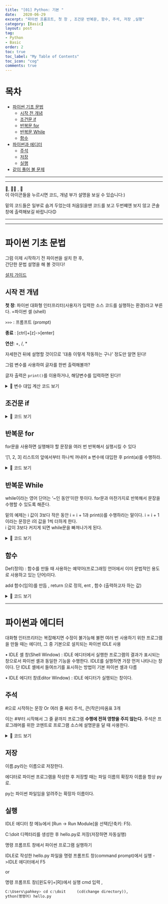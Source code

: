 ```yaml
---
title: "[01] Python: 기본 "
date:   2020-06-29
excerpt: "파이썬 프롬프트, 첫 창 , 조건문 반복문, 함수, 주석, 저장 ,실행"
category: [Basic]
layout: post
tag:
- Python
- Basic
order: 2
toc: true
toc_label: "My Table of Contents"
toc_icon: "cog" 
comments: true
---
```




# 목차
- [파이썬 기초 문법](#파이썬-기초-문법)
  * [시작 전 개념 ](#시작-전-개념)
  * [조건문 if](#조건문-if)
  * [반복문 for](#반복문-for)
  * [반복문 While](#반복문-while)
  * [함수](#함수)
- [파이썬과 에디터](#파이썬과-에디터)
  * [주석](#주석)
  * [저장](#저장)
  * [실행](#실행)
- [같이 풀어 볼 문제](#같이-풀어-볼-문제)


----
---

👀, 🤷‍♀️ , 📜    
이 아이콘들을 누르시면 코드, 개념 부가 설명을 보실 수 있습니다:)    

밑의 코드들은 일부로 숨겨 두었는데 처음읽을땐 코드를 보고 두번쨰엔 보지 않고 콘솔창에 출력해보길 바랍니다😊

---
----



# 파이썬 기초 문법

그럼 이제 시작하기 전 파이썬을 설치 한 후,     
간단한 문법 설명을 해 볼 것이다!    



[설치 가이드](https://programmers.co.kr/learn/courses/2/lessons/48)      


## 시작 전 개념 
**첫 창**: 파이썬 대화형 인터프리터(사용자가 입력한 소스 코드를 실행하는 환경)라고 부른다. =파이썬 셀 (shell) 

```>>>``` : 프롬프트 (prompt) 

**종료** : [ctrl]+[z]->[enter]

**연산**: +, /, *

자세한건 뒤에 설명할 것이므로 '대충 이렇게 작동하는 구나' 정도만 알면 된다!    

그럼 변수를 사용하여 글자를 한번 출력해볼까?

글자 출력은 ```print()```를 이용하거나, 해당변수를 입력하면 된다!!   


<details>
<summary>👀 변수 대입 계산 코드 보기</summary>
<div markdown="1">
  
```python
>>> a = "Python"
>>> print(a)
Python
```
 
```python
>>> a = "Python"
>>> a
Python
```
 
파이썬은 대소문자를 구분하므로 유의하자!
  
 
</div>
</details>





## 조건문 if

<details>
<summary>👀 코드 보기 </summary>
<div markdown="1">
 
```python
>>> a = 3
>>> if a > 1:
... (4 공백)or[tab] print("a is greater than 1") 
... (enter)
a is greater than 1
```
-... : 문장이 끝나지 않음

  
 
</div>
</details>


## 반복문 for
for문을 사용하면 실행해야 할 문장을 여러 번 반복해서 실행시킬 수 있다

‘[1, 2, 3] 리스트의 앞에서부터 하나씩 꺼내어 a 변수에 대입한 후 print(a)를 수행하라.


<details>
<summary>👀 코드 보기 </summary>
<div markdown="1">
 
```python
>>> for a in [1, 2, 3]: 
...     print(a)
...
1
2
3
```
  
 
</div>
</details>



## 반복문 While
while이라는 영어 단어는 ‘~인 동안’이란 뜻이다. 
for문과 마찬가지로 반복해서 문장을 수행할 수 있도록 해준다. 

밑의 예제는 i 값이 3보다 작은 동안 i = i + 1과 print(i)를 수행하라는 말이다. 
i = i + 1이라는 문장은 i의 값을 1씩 더하게 한다.     
i 값이 3보다 커지게 되면 while문을 빠져나가게 된다.      

<details>
<summary>👀 코드 보기 </summary>
<div markdown="1">
 
```python
>>> i = 0
>>> while i < 3:
...     i=i+1
...     print(i)
...     
1
2
3
```
 
</div>
</details>


## 함수
Def(정의) : 함수를 만들 때 사용하는 예약어(프로그래밍 언어에서 이미 문법적인 용도로 사용하고 있는 단어)이다. 

add 함수(임의)를 만듬 , return 으로 정의, ent , 함수 (출력하고자 하는 값)

<details>
<summary>👀 코드 보기 </summary>
<div markdown="1">
 
```python
>>> def add(a, b):
...     return a+b
...      
>>> add(3,4)
7
```
 
</div>
</details>
 
---

# 파이썬과 에디터
대화형 인터프리터는 복잡해지면 수정이 불가능해 불편
여러 번 사용하기 위한 프로그램을 만들 때는 에디터, 
그 중 기본으로 설치되는 파이썬 IDLE 사용

•   IDLE 셸 창(Shell Window)
: IDLE 에디터에서 실행한 프로그램의 결과가 표시되는 창으로서 파이썬 셸과 동일한 기능을 수행한다. IDLE를 실행하면 가장 먼저 나타나는 창이다. 단 IDLE 셸에서 들여쓰기를 표시하는 방법이 기본 파이썬 셸과 다름

•   IDLE 에디터 창(Editor Window)
: IDLE 에디터가 실행되는 창이다.

## 주석
#으로 시작하는 문장 Or 여러 줄 짜리 주석_ 큰(작은)따옴표 3개

이는 #부터 시작해서 그 줄 끝까지 프로그램 **수행에 전혀 영향을 주지 않는다.** 
주석은 프로그래머를 위한 코멘트로 프로그램 소스에 설명문을 달 때 사용한다.

<details>
<summary>👀 코드 보기 </summary>
<div markdown="1">
 
```python
"""
Author: EungYong Park
Date : 2019-05-01
이 프로그램은 Hello World를 출력하는 프로그램이다.
"""
```
 
</div>
</details>

## 저장
이름.py라는 이름으로 저장한다. 

에디터로 파이썬 프로그램을 작성한 후 저장할 때는 파일 이름의 확장자 이름을 항상 py로. 

py는 파이썬 파일임을 알려주는 확장자 이름이다.

## 실행
IDLE 에디터 창 메뉴에서 [Run → Run Module]을 선택(단축키: F5).

C:\doit 디렉터리를 생성한 후 hello.py로 저장(저장하면 자동실행)

명령 프롬프트 창에서 파이썬 프로그램 실행하기

IDLE로 작성한 hello.py 파일을 명령 프롬프트 창(command prompt)에서 실행
->IDLE 에디터에서 F5                          

or

명령 프롬프트 창([윈도우]+[R])에서 실행 cmd 입력 ,                                        

```python
C:\Users\pahkey> cd c:\doit     (cd(change directory)),           
ython(명령어) hello.py
```



